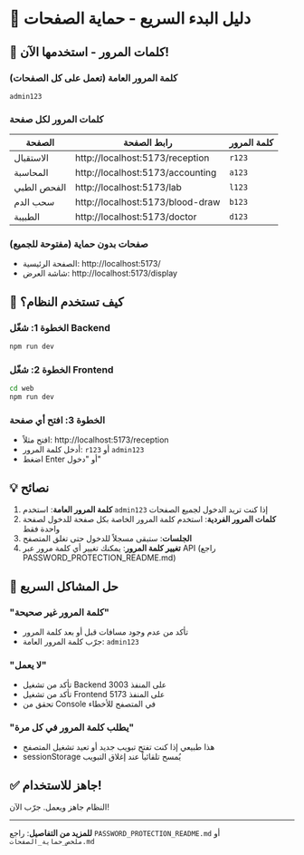 # 🚀 دليل البدء السريع - حماية الصفحات

## 🔑 كلمات المرور - استخدمها الآن!

### كلمة المرور العامة (تعمل على كل الصفحات)
```
admin123
```

### كلمات المرور لكل صفحة

| الصفحة | رابط الصفحة | كلمة المرور |
|--------|-------------|-------------|
| الاستقبال | http://localhost:5173/reception | `r123` |
| المحاسبة | http://localhost:5173/accounting | `a123` |
| الفحص الطبي | http://localhost:5173/lab | `l123` |
| سحب الدم | http://localhost:5173/blood-draw | `b123` |
| الطبيبة | http://localhost:5173/doctor | `d123` |

### صفحات بدون حماية (مفتوحة للجميع)
- الصفحة الرئيسية: http://localhost:5173/
- شاشة العرض: http://localhost:5173/display

## 📝 كيف تستخدم النظام؟

### الخطوة 1: شغّل Backend
```bash
npm run dev
```

### الخطوة 2: شغّل Frontend
```bash
cd web
npm run dev
```

### الخطوة 3: افتح أي صفحة
- افتح مثلاً: http://localhost:5173/reception
- أدخل كلمة المرور: `r123` أو `admin123`
- اضغط Enter أو "دخول"

## 💡 نصائح

1. **كلمة المرور العامة**: استخدم `admin123` إذا كنت تريد الدخول لجميع الصفحات
2. **كلمات المرور الفردية**: استخدم كلمة المرور الخاصة بكل صفحة للدخول لصفحة واحدة فقط
3. **الجلسات**: ستبقى مسجلاً للدخول حتى تغلق المتصفح
4. **تغيير كلمة المرور**: يمكنك تغيير أي كلمة مرور عبر API (راجع PASSWORD_PROTECTION_README.md)

## 🔧 حل المشاكل السريع

### "كلمة المرور غير صحيحة"
- تأكد من عدم وجود مسافات قبل أو بعد كلمة المرور
- جرّب كلمة المرور العامة: `admin123`

### "لا يعمل"
- تأكد من تشغيل Backend على المنفذ 3003
- تأكد من تشغيل Frontend على المنفذ 5173
- تحقق من Console في المتصفح للأخطاء

### "يطلب كلمة المرور في كل مرة"
- هذا طبيعي إذا كنت تفتح تبويب جديد أو تعيد تشغيل المتصفح
- sessionStorage يُمسح تلقائياً عند إغلاق التبويب

## ✅ جاهز للاستخدام!

النظام جاهز ويعمل. جرّب الآن!

---

**للمزيد من التفاصيل**: راجع `PASSWORD_PROTECTION_README.md` أو `ملخص_حماية_الصفحات.md`

